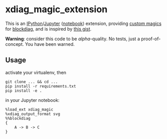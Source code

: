 xdiag_magic_extension
=====================

This is an [IPython](http://ipython.readthedocs.io/)/[Jupyter](http://jupyter.org/) ([notebook](http://jupyter-notebook-beginner-guide.readthedocs.io/)) extension,
providing [custom magics](http://ipython.readthedocs.io/en/stable/config/custommagics.html)
for [blockdiag](http://blockdiag.com/), and is inspired by
[this gist](https://gist.github.com/douzepouze/48fcae6f45e685ceb9db).

__Warning__: consider this code to be _alpha_-quality. No tests, just a proof-of-concept. You have been warned.

Usage
-----

activate your virtualenv, then

    git clone ... && cd ...
    pip install -r requirements.txt
    pip install -e .

in your Jupyter notebook:

    %load_ext xdiag_magic
    %xdiag_output_format svg
    %%blockdiag
    {
        A -> B -> C
    }
